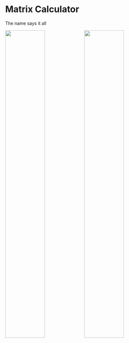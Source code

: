 # Matrix Calculator
The name says it all

<img src="https://user-images.githubusercontent.com/31239471/50520526-1fcceb80-0ac1-11e9-9a7d-a07b60402142.jpg" height=50% width=50%/><img src="https://user-images.githubusercontent.com/31239471/50520520-18a5dd80-0ac1-11e9-888b-e1e820a03389.jpg" width=50% height=50%/>


